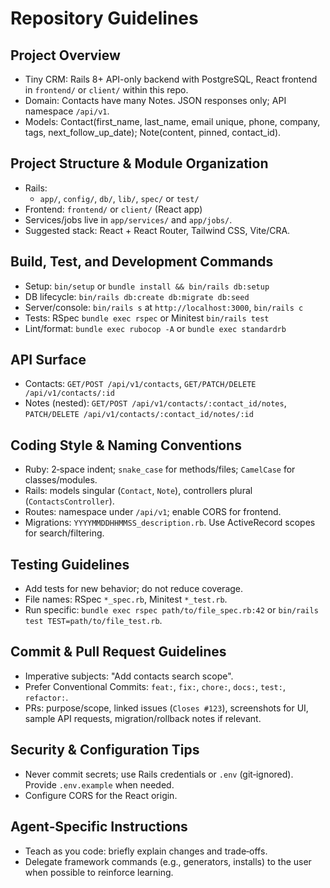 # Repository Guidelines

## Project Overview
- Tiny CRM: Rails 8+ API-only backend with PostgreSQL, React frontend in `frontend/` or `client/` within this repo.
- Domain: Contacts have many Notes. JSON responses only; API namespace `/api/v1`.
- Models: Contact(first_name, last_name, email unique, phone, company, tags, next_follow_up_date); Note(content, pinned, contact_id).

## Project Structure & Module Organization
- Rails:
  - `app/`, `config/`, `db/`, `lib/`, `spec/` or `test/`
- Frontend: `frontend/` or `client/` (React app)
- Services/jobs live in `app/services/` and `app/jobs/`.
- Suggested stack: React + React Router, Tailwind CSS, Vite/CRA.

## Build, Test, and Development Commands
- Setup: `bin/setup` or `bundle install && bin/rails db:setup`
- DB lifecycle: `bin/rails db:create db:migrate db:seed`
- Server/console: `bin/rails s` at `http://localhost:3000`, `bin/rails c`
- Tests: RSpec `bundle exec rspec` or Minitest `bin/rails test`
- Lint/format: `bundle exec rubocop -A` or `bundle exec standardrb`

## API Surface
- Contacts: `GET/POST /api/v1/contacts`, `GET/PATCH/DELETE /api/v1/contacts/:id`
- Notes (nested): `GET/POST /api/v1/contacts/:contact_id/notes`, `PATCH/DELETE /api/v1/contacts/:contact_id/notes/:id`

## Coding Style & Naming Conventions
- Ruby: 2‑space indent; `snake_case` for methods/files; `CamelCase` for classes/modules.
- Rails: models singular (`Contact`, `Note`), controllers plural (`ContactsController`).
- Routes: namespace under `/api/v1`; enable CORS for frontend.
- Migrations: `YYYYMMDDHHMMSS_description.rb`. Use ActiveRecord scopes for search/filtering.

## Testing Guidelines
- Add tests for new behavior; do not reduce coverage.
- File names: RSpec `*_spec.rb`, Minitest `*_test.rb`.
- Run specific: `bundle exec rspec path/to/file_spec.rb:42` or `bin/rails test TEST=path/to/file_test.rb`.

## Commit & Pull Request Guidelines
- Imperative subjects: "Add contacts search scope".
- Prefer Conventional Commits: `feat:`, `fix:`, `chore:`, `docs:`, `test:`, `refactor:`.
- PRs: purpose/scope, linked issues (`Closes #123`), screenshots for UI, sample API requests, migration/rollback notes if relevant.

## Security & Configuration Tips
- Never commit secrets; use Rails credentials or `.env` (git‑ignored). Provide `.env.example` when needed.
- Configure CORS for the React origin.

## Agent‑Specific Instructions
- Teach as you code: briefly explain changes and trade‑offs.
- Delegate framework commands (e.g., generators, installs) to the user when possible to reinforce learning.
